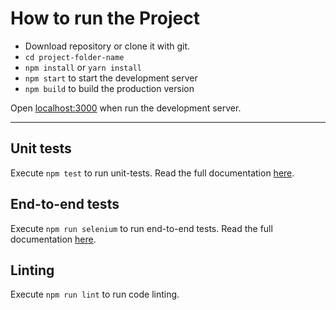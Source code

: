 # How to run the Project

* Download repository or clone it with git.
* `cd project-folder-name`
* `npm install` or `yarn install`
* `npm start` to start the development server
* `npm build` to build the production version

Open [localhost:3000](http://localhost:3000/) when run the development server.

---

## Unit tests

Execute `npm test` to run unit-tests. Read the full documentation [here](unit-tests.md).

## End-to-end tests

Execute `npm run selenium` to run end-to-end tests. Read the full documentation [here](end-to-end-tests.md).

## Linting

Execute `npm run lint` to run code linting.
